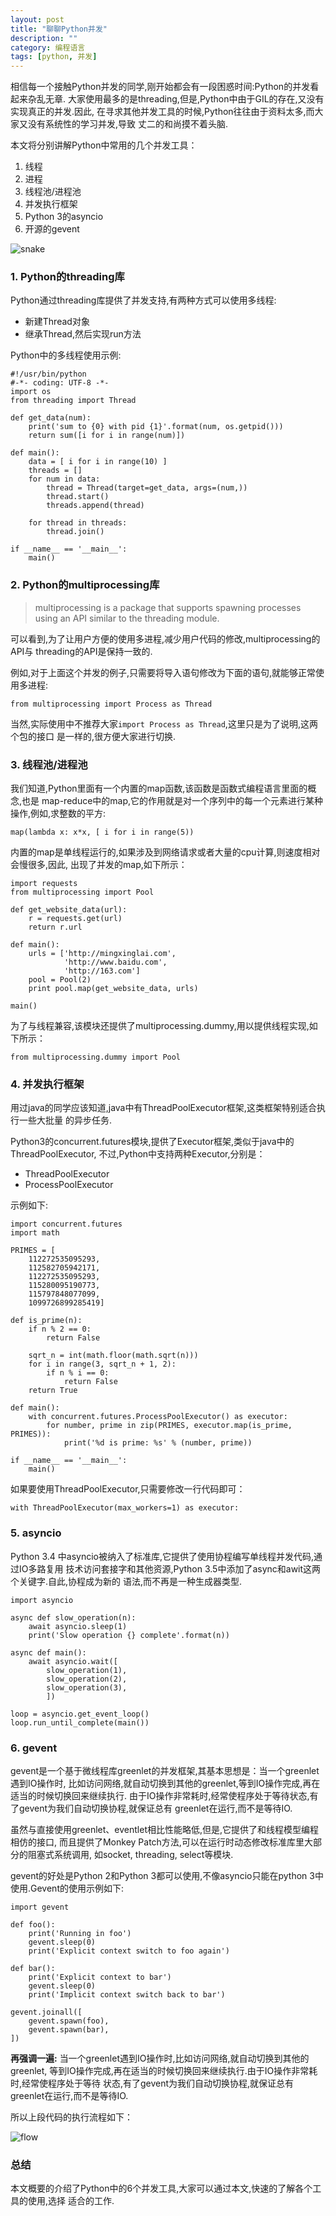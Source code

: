 ```yaml
---
layout: post
title: "聊聊Python并发"
description: ""
category: 编程语言
tags: [python, 并发]
---
```


相信每一个接触Python并发的同学,刚开始都会有一段困惑时间:Python的并发看起来杂乱无章.
大家使用最多的是threading,但是,Python中由于GIL的存在,又没有实现真正的并发.因此,
在寻求其他并发工具的时候,Python往往由于资料太多,而大家又没有系统性的学习并发,导致
丈二的和尚摸不着头脑.

本文将分别讲解Python中常用的几个并发工具：

1. 线程
2. 进程
3. 线程池/进程池
4. 并发执行框架
5. Python 3的asyncio
6. 开源的gevent

![snake](/cn/a-yellow-snake-pv.png)

### 1. Python的threading库

Python通过threading库提供了并发支持,有两种方式可以使用多线程:

* 新建Thread对象
* 继承Thread,然后实现run方法

Python中的多线程使用示例:

    #!/usr/bin/python
    #-*- coding: UTF-8 -*-
    import os
    from threading import Thread

    def get_data(num):
        print('sum to {0} with pid {1}'.format(num, os.getpid()))
        return sum([i for i in range(num)])

    def main():
        data = [ i for i in range(10) ]
        threads = []
        for num in data:
            thread = Thread(target=get_data, args=(num,))
            thread.start()
            threads.append(thread)

        for thread in threads:
            thread.join()

    if __name__ == '__main__':
        main()

### 2. Python的multiprocessing库

> multiprocessing is a package that supports spawning processes using an API
> similar to the threading module.

可以看到,为了让用户方便的使用多进程,减少用户代码的修改,multiprocessing的API与
threading的API是保持一致的.

例如,对于上面这个并发的例子,只需要将导入语句修改为下面的语句,就能够正常使用多进程:

    from multiprocessing import Process as Thread

当然,实际使用中不推荐大家`import Process as Thread`,这里只是为了说明,这两个包的接口
是一样的,很方便大家进行切换.

### 3. 线程池/进程池

我们知道,Python里面有一个内置的map函数,该函数是函数式编程语言里面的概念,也是
map-reduce中的map,它的作用就是对一个序列中的每一个元素进行某种操作,例如,求整数的平方:

    map(lambda x: x*x, [ i for i in range(5))

内置的map是单线程运行的,如果涉及到网络请求或者大量的cpu计算,则速度相对会慢很多,因此,
出现了并发的map,如下所示：

    import requests
    from multiprocessing import Pool

    def get_website_data(url):
        r = requests.get(url)
        return r.url

    def main():
        urls = ['http://mingxinglai.com',
                'http://www.baidu.com',
                'http://163.com']
        pool = Pool(2)
        print pool.map(get_website_data, urls)

    main()

为了与线程兼容,该模块还提供了multiprocessing.dummy,用以提供线程实现,如下所示：

    from multiprocessing.dummy import Pool

### 4. 并发执行框架

用过java的同学应该知道,java中有ThreadPoolExecutor框架,这类框架特别适合执行一些大批量
的异步任务.

Python3的concurrent.futures模块,提供了Executor框架,类似于java中的ThreadPoolExecutor,
不过,Python中支持两种Executor,分别是：

* ThreadPoolExecutor
* ProcessPoolExecutor

示例如下:

    import concurrent.futures
    import math

    PRIMES = [
        112272535095293,
        112582705942171,
        112272535095293,
        115280095190773,
        115797848077099,
        1099726899285419]

    def is_prime(n):
        if n % 2 == 0:
            return False

        sqrt_n = int(math.floor(math.sqrt(n)))
        for i in range(3, sqrt_n + 1, 2):
            if n % i == 0:
                return False
        return True

    def main():
        with concurrent.futures.ProcessPoolExecutor() as executor:
            for number, prime in zip(PRIMES, executor.map(is_prime, PRIMES)):
                print('%d is prime: %s' % (number, prime))

    if __name__ == '__main__':
        main()

如果要使用ThreadPoolExecutor,只需要修改一行代码即可：

    with ThreadPoolExecutor(max_workers=1) as executor:

### 5. asyncio

Python 3.4 中asyncio被纳入了标准库,它提供了使用协程编写单线程并发代码,通过IO多路复用
技术访问套接字和其他资源,Python 3.5中添加了async和awit这两个关键字.自此,协程成为新的
语法,而不再是一种生成器类型.


    import asyncio

    async def slow_operation(n):
        await asyncio.sleep(1)
        print('Slow operation {} complete'.format(n))

    async def main():
        await asyncio.wait([
            slow_operation(1),
            slow_operation(2),
            slow_operation(3),
            ])

    loop = asyncio.get_event_loop()
    loop.run_until_complete(main())

### 6. gevent

gevent是一个基于微线程库greenlet的并发框架,其基本思想是：当一个greenlet遇到IO操作时,
比如访问网络,就自动切换到其他的greenlet,等到IO操作完成,再在适当的时候切换回来继续执行.
由于IO操作非常耗时,经常使程序处于等待状态,有了gevent为我们自动切换协程,就保证总有
greenlet在运行,而不是等待IO.

虽然与直接使用greenlet、eventlet相比性能略低,但是,它提供了和线程模型编程相仿的接口,
而且提供了Monkey Patch方法,可以在运行时动态修改标准库里大部分的阻塞式系统调用,
如socket, threading, select等模块.

gevent的好处是Python 2和Python 3都可以使用,不像asyncio只能在python
3中使用.Gevent的使用示例如下:

    import gevent

    def foo():
        print('Running in foo')
        gevent.sleep(0)
        print('Explicit context switch to foo again')

    def bar():
        print('Explicit context to bar')
        gevent.sleep(0)
        print('Implicit context switch back to bar')

    gevent.joinall([
        gevent.spawn(foo),
        gevent.spawn(bar),
    ])

**再强调一遍:** 当一个greenlet遇到IO操作时,比如访问网络,就自动切换到其他的greenlet,
等到IO操作完成,再在适当的时候切换回来继续执行.由于IO操作非常耗时,经常使程序处于等待
状态,有了gevent为我们自动切换协程,就保证总有greenlet在运行,而不是等待IO.

所以上段代码的执行流程如下：

![flow](/cn/python_concurrent_flow.gif)

### 总结

本文概要的介绍了Python中的6个并发工具,大家可以通过本文,快速的了解各个工具的使用,选择
适合的工作.
